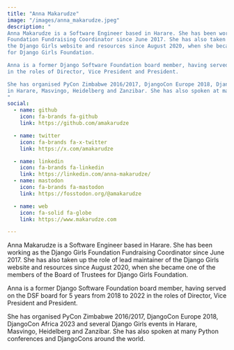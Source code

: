 ```yaml
---
title: "Anna Makarudze"
image: "/images/anna_makarudze.jpeg"
description: "
Anna Makarudze is a Software Engineer based in Harare. She has been working as the Django Girls
Foundation Fundraising Coordinator since June 2017. She has also taken up the role of lead maintainer of
the Django Girls website and resources since August 2020, when she became one of the members of the Board of Trustees
for Django Girls Foundation.

Anna is a former Django Software Foundation board member, having served on the DSF board for 5 years from 2018 to 2022
in the roles of Director, Vice President and President.

She has organised PyCon Zimbabwe 2016/2017, DjangoCon Europe 2018, DjangoCon Africa 2023 and several Django Girls events
in Harare, Masvingo, Heidelberg and Zanzibar. She has also spoken at many Python conferences and DjangoCons around the world.
"
social:
  - name: github
    icon: fa-brands fa-github
    link: https://github.com/amakarudze

  - name: twitter
    icon: fa-brands fa-x-twitter
    link: https://x.com/amakarudze

  - name: linkedin
    icon: fa-brands fa-linkedin
    link: https://linkedin.com/anna-makarudze/
  - name: mastodon
    icon: fa-brands fa-mastodon
    link: https://fosstodon.org/@amakarudze

  - name: web
    icon: fa-solid fa-globe
    link: https://www.makarudze.com

---
```


Anna Makarudze is a Software Engineer based in Harare. She has been working as the Django Girls
Foundation Fundraising Coordinator since June 2017. She has also taken up the role of lead maintainer of
the Django Girls website and resources since August 2020, when she became one of the members of the Board of Trustees
for Django Girls Foundation.

Anna is a former Django Software Foundation board member, having served on the DSF board for 5 years from 2018 to 2022
in the roles of Director, Vice President and President.

She has organised PyCon Zimbabwe 2016/2017, DjangoCon Europe 2018, DjangoCon Africa 2023 and several Django Girls events
in Harare, Masvingo, Heidelberg and Zanzibar. She has also spoken at many Python conferences and DjangoCons around the world.
